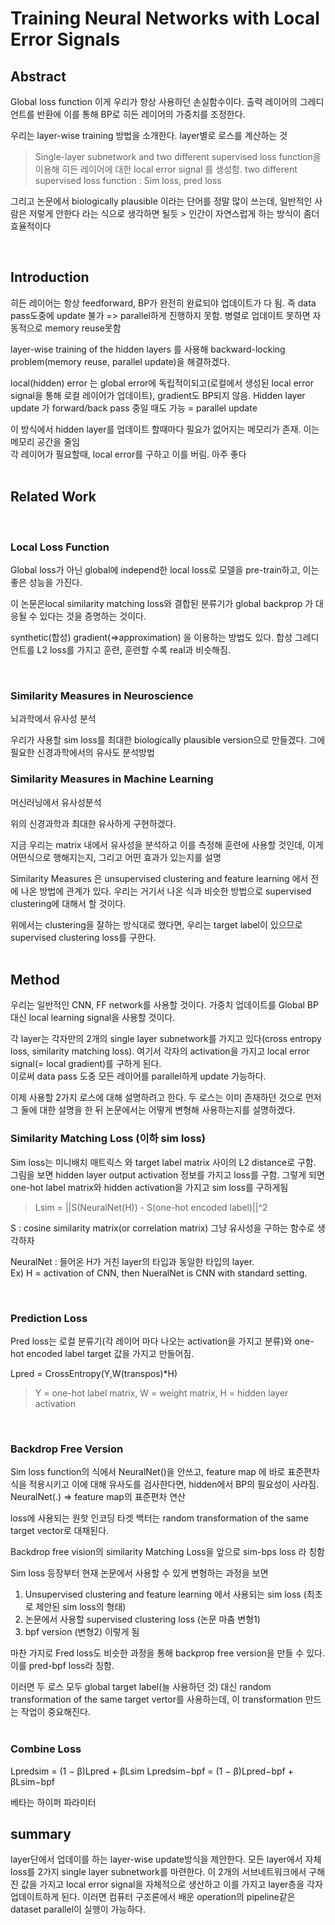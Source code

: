 # Training Neural Networks with Local Error Signals


## Abstract

Global loss function 이게 우리가 항상 사용하던 손실함수이다. 출력 레이어의 그레디언트를 반환에 이를 통해 BP로 히든 레이어의 가중치를 조정한다.  

우리는 layer-wise training 방법을 소개한다. layer별로 로스를 계산하는 것  
> Single-layer subnetwork and two different supervised loss function을 이용해 히든 레이어에 대한 local error signal 를 생성함.  two different supervised loss function : Sim loss, pred loss

그리고 논문에서 biologically plausible 이라는 단어를 정말 많이 쓰는데, 일반적인 사람은 저렇게 안한다 라는 식으로 생각하면 될듯 > 인간이 자연스럽게 하는 방식이 좀더 효율적이다  

<br>

## Introduction

히든 레이어는 항상 feedforward, BP가 완전히 완료되야 업데이트가 다 됨. 즉 data pass도중에 update 불가 => parallel하게 진행하지 못함.
병렬로 업데이트 못하면 자동적으로 memory reuse못함  

layer-wise training of the hidden layers 를 사용해 backward-locking problem(memory reuse, parallel update)을 해결하겠다.  

local(hidden) error 는 global error에 독립적이되고(로컬에서 생성된 local error signal을 통해 로컬 레이어가 업데이트), gradient도 BP되지 않음. Hidden layer update 가 forward/back pass 중일 때도 가능 = parallel update  

이 방식에서 hidden layer를 업데이트 할때마다 필요가 없어지는 메모리가 존재. 이는 메모리 공간을 줄임  
각 레이어가 필요할때, local error를 구하고 이를 버림. 아주 좋다  
<br>


## Related Work
<br>

### Local Loss Function

Global loss가 아닌 global에 independ한 local loss로 모델을 pre-train하고, 이는 좋은 성능을 가진다.  

이 논문은local similarity matching loss와 결합된 분류기가  global backprop 가 대응될 수 있다는 것을 증명하는 것이다.  


synthetic(합성) gradient(=>approximation) 을 이용하는 방법도 있다.
합성 그레디언트를 L2 loss를 가지고 훈련, 훈련할 수록 real과 비슷해짐.  

<br>

### Similarity Measures in Neuroscience
뇌과학에서 유사성 분석  

우리가 사용할 sim loss를 최대한 biologically plausible version으로 만들겠다. 그에 필요한 신경과학에서의 유사도 분석방법 
<br>

### Similarity Measures in Machine Learning
머신러닝에서 유사성분석  

위의 신경과학과 최대한 유사하게 구현하겠다.  

지금 우리는 matrix 내에서 유사성을 분석하고 이를 측정해 훈련에 사용할 것인데,
이게 어떤식으로 행해지는지, 그리고 어떤 효과가 있는지를 설명  

Similarity Measures 은 unsupervised clustering and feature learning 에서 전에 나온 방법에 관계가 있다. 
우리는 거기서 나온 식과 비슷한 방법으로 supervised clustering에 대해서 할 것이다.  

위에서는 clustering을 잘하는 방식대로 했다면, 우리는 target label이 있으므로 supervised clustering loss를 구한다.  
<br>

## Method

우리는 일반적인 CNN, FF  network를 사용할 것이다. 가중치 업데이트를 Global BP 대신 local learning signal을 사용할 것이다.  

각 layer는 각자만의 2개의 single layer subnetwork를 가지고 있다(cross entropy loss, similarity matching loss). 여기서 각자의 activation을 가지고 local error signal(= local gradient)를 구하게 된다.  
이로써 data pass 도중 모든 레이어를 parallel하게 update 가능하다.  

이제 사용할 2가지 로스에 대해 설명하려고 한다. 두 로스는 이미 존재하던 것으로 먼저 그 둘에 대한 설명을 한 뒤 논문에서는 어떻게 변형해 사용하는지를 설명하겠다.
<br>

### Similarity Matching Loss (이하 sim loss)

Sim loss는 미니배치 매트릭스 와 target label matrix 사이의 L2 distance로 구함.  
그림을 보면 hidden layer output activation 정보를 가지고 loss를 구함. 그렇게 되면 one-hot label matrix와 hidden activation을 가지고 sim loss를 구하게됨  

> Lsim = ||S(NeuralNet(H)) - S(one-hot encoded label)||^2

S : cosine similarity matrix(or correlation matrix) 그냥 유사성을 구하는 함수로 생각하자  


NeuralNet : 들어온 H가 거친 layer의 타입과 동일한 타입의 layer.  
Ex) H = activation of CNN, then NueralNet is CNN with standard setting.  


<br>


### Prediction Loss

Pred loss는 로컬 분류기(각 레이어 마다 나오는 activation을 가지고 분류)와 one-hot encoded label target 값을 가지고 만들어짐.  

Lpred =  CrossEntropy(Y,W(transpos)*H)
> Y = one-hot label matrix, W = weight matrix, H = hidden layer activation

<br>

### Backdrop Free Version


Sim loss function의 식에서 NeuralNet()을 안쓰고, feature map 에 바로 표준편차 식을 적용시키고 이에 대해 유사도를 검사한다면, hidden에서 BP의 필요성이 사라짐.  
NeuralNet(.)  =>  feature map의 표준편차 연산  

loss에 사용되는 원핫 인코딩 타겟 백터는 random transformation of the same target vector로 대채된다.  

Backdrop free vision의 similarity Matching Loss을 앞으로 sim-bps loss 라 칭함  

Sim loss 등장부터 현재 논문에서 사용할 수 있게 변형하는 과정을 보면  
1. Unsupervised clustering and feature learning 에서 사용되는 sim loss (최초로 제안된 sim loss의 형태)
2. 논문에서 사용할 supervised clustering loss (논문 마춤 변형1)
3. bpf version (변형2)
이렇게 됨


마찬 가지로 Fred loss도 비슷한 과정을 통해 backprop free version을 만들 수 있다.  
이를 pred-bpf loss라 칭함.  

이러면 두 로스 모두 global target label(늘 사용하던 것) 대신 random transformation of the same target vertor를 사용하는데, 이 transformation 만드는 작업이 중요해진다.  
<br>

### Combine Loss

Lpredsim = (1 − β)Lpred + βLsim
Lpredsim−bpf = (1 − β)Lpred−bpf + βLsim−bpf

베타는 하이퍼 파라미터
<br>

## summary


layer단에서 업데이를 하는 layer-wise update방식을 제안한다. 모든 layer에서 자체 loss를 2가지 single layer subnetwork를 마련한다. 이 2개의 서브네트워크에서 구해진 값을 가지고 local error signal을 자체적으로 생산하고 이를 가지고 layer층을 각자 업데이트하게 된다. 이러면 컴퓨터 구조론에서 배운 operation의 pipeline같은 dataset parallel이 실행이 가능하다.  
